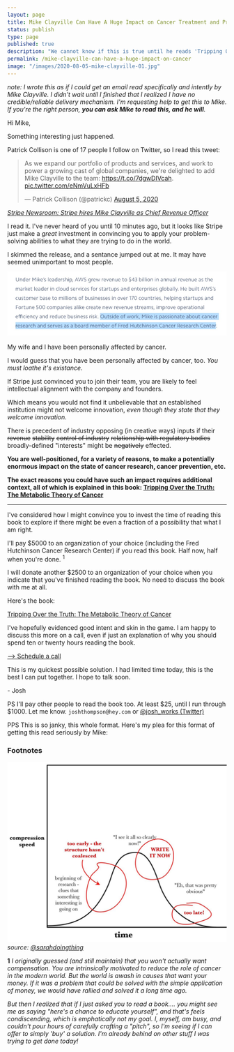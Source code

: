 ```yaml
---
layout: page
title: Mike Clayville Can Have A Huge Impact on Cancer Treatment and Prevention
status: publish
type: page
published: true
description: "We cannot know if this is true until he reads 'Tripping Over the Truth: The Metabolic Theory of Cancer'. I humbly request that he do just this."
permalink: /mike-clayville-can-have-a-huge-impact-on-cancer
image: "/images/2020-08-05-mike-clayville-01.jpg"
---
```


_note: I wrote this as if I could get an email read specifically and intently by Mike Clayville. I didn't wait until I finished that I realized I have no credible/reliable delivery mechanism. I'm requesting help to get this to Mike. If you're the right person, **you can ask Mike to read this, and he will**._

Hi Mike,

Something interesting just happened.

Patrick Collison is one of 17 people I follow on Twitter, so I read this tweet:

<blockquote class="twitter-tweet"><p lang="en" dir="ltr">As we expand our portfolio of products and services, and work to power a growing cast of global companies, we&#39;re delighted to add Mike Clayville to the team: <a href="https://t.co/7dgwDIVcah">https://t.co/7dgwDIVcah</a>. <a href="https://t.co/eNmVuLxHFb">pic.twitter.com/eNmVuLxHFb</a></p>&mdash; Patrick Collison (@patrickc) <a href="https://twitter.com/patrickc/status/1291103130420015104?ref_src=twsrc%5Etfw">August 5, 2020</a></blockquote> <script async src="https://platform.twitter.com/widgets.js" charset="utf-8"></script> 

_[Stripe Newsroom: Stripe hires Mike Clayville as Chief Revenue Officer](https://stripe.com/newsroom/news/mike-clayville)_

I read it. I've never heard of you until 10 minutes ago, but it looks like Stripe just make a _great_ investment in convincing you to apply your problem-solving abilities to what they are trying to do in the world. 

I skimmed the release, and a sentance jumped out at me. It may have seemed unimportant to most people.

![Outside of work, Mike is passionate about cancer research and serves as a board member of Fred Hutchinson Cancer Research Center](/images/2020-08-05-mike-clayville-01.jpg)

My wife and I have been personally affected by cancer.

I would guess that you have been personally affected by cancer, too. _You must loathe it's existance_. 

If Stripe just convinced you to join their team, you are likely to feel intellectual alignment with the company and founders. 

Which means you would not find it unbelievable that an established institution might not welcome innovation, _even though they state that they welcome innovation_.

There is precedent  of industry opposing (in creative ways) inputs if their <strike>revenue</strike> <strike>stability</strike> <strike>control of industry</strike> <strike>relationship with regulatory bodies</strike> broadly-defined "interests" might be <strike>negatively</strike> effected. 

**You are well-positioned, for a variety of reasons, to make a potentially enormous impact on the state of cancer research, cancer prevention, etc.**

**The exact reasons you could have such an impact requires additional context, all of which is explained in this book: [Tripping Over the Truth: The Metabolic Theory of Cancer](https://www.goodreads.com/book/show/23496164-tripping-over-the-truth)**

----------------------------------

I've considered how I might convince you to invest the time of reading this book to explore if there might be even a fraction of a possibility that what I am right.

I'll pay $5000 to an organization of your choice (including the Fred Hutchinson Cancer Research Center) if you read this book. Half now, half when you're done. <sup>1</sup>

I will donate another $2500 to an organization of your choice when you indicate that you've finished reading the book. No need to discuss the book with me at all. 

Here's the book:

[Tripping Over the Truth: The Metabolic Theory of Cancer](https://www.goodreads.com/book/show/23496164-tripping-over-the-truth)

I've hopefully evidenced good intent and skin in the game. I am happy to discuss this more on a call, even if just an explanation of why you should spend ten or twenty hours reading the book.

[--> Schedule a call](https://calendly.com/joshthompson/skin-in-the-game)

This is my quickest possible solution. I had limited time today, this is the best I can put together. I hope to talk soon.

\- Josh

PS I'll pay other people to read the book too. At least $25, until I run through $1000. Let me know. `joshthompson@hey.com` or [@josh_works (Twitter)](https://twitter.com/josh_works)

PPS This is so janky, this whole format. Here's my plea for this format of getting this read seriously by Mike:

### Footnotes

![write it now](/images/2020-07-21-write-it-now.jpg)
_source: [@sarahdoingthing](https://twitter.com/sarahdoingthing/status/889082755203518464?s=20)_



**1** _I originally guessed (and still maintain) that you won't actually want compensation. You are intrinsically motivated to reduce the role of cancer in the modern world. But the world is awash in causes that want your money. If it was a problem that could be solved with the simple application of money, we would have rallied and solved it a long time ago._

_But then I realized that if I just asked you to read a book.... you might see me as saying "here's a chance to educate yourself", and that's feels condiscending, which is emphatically not my goal. I, myself, am busy, and couldn't pour hours of carefully crafting a "pitch", so I'm seeing if I can offer to simply 'buy' a solution. I'm already behind on other stuff I was trying to get done today!_